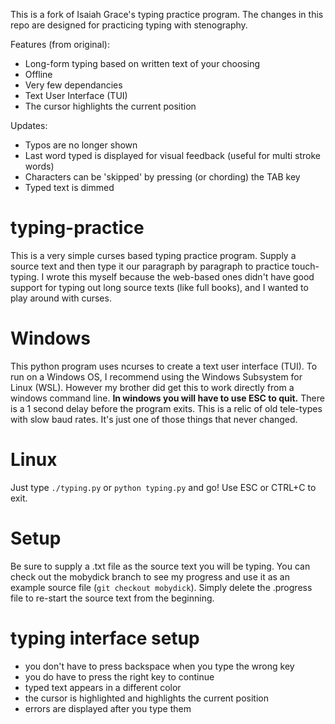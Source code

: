 This is a fork of Isaiah Grace's typing practice program.
The changes in this repo are designed for practicing typing with stenography.

Features (from original):
- Long-form typing based on written text of your choosing
- Offline
- Very few dependancies
- Text User Interface (TUI)
- The cursor highlights the current position

Updates:
- Typos are no longer shown
- Last word typed is displayed for visual feedback (useful for multi stroke words)
- Characters can be 'skipped' by pressing (or chording) the TAB key
- Typed text is dimmed

# typing-practice
This is a very simple curses based typing practice program. Supply a source text and then type it our paragraph by paragraph to practice touch-typing. I wrote this myself because the web-based ones didn't have good support for typing out long source texts (like full books), and I wanted to play around with curses.

# Windows
This python program uses ncurses to create a text user interface (TUI). To run on a Windows OS, I recommend using the Windows Subsystem for Linux (WSL). However my brother did get this to work directly from a windows command line. **In windows you will have to use ESC to quit.** There is a 1 second delay before the program exits. This is a relic of old tele-types with slow baud rates. It's just one of those things that never changed.

# Linux
Just type ```./typing.py``` or ```python typing.py``` and go! Use ESC or CTRL+C to exit.

# Setup
Be sure to supply a .txt file as the source text you will be typing. You can check out the mobydick branch to see my progress and use it as an example source file (```git checkout mobydick```). Simply delete the .progress file to re-start the source text from the beginning.

# typing interface setup
* you don't have to press backspace when you type the wrong key
* you do have to press the right key to continue
* typed text appears in a different color
* the cursor is highlighted and highlights the current position
* errors are displayed after you type them
 
